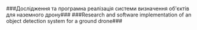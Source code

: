 ###Дослідження та програмна реалізація системи визначення об'єктів для наземного дрону###
###Research and software implementation of an object detection system for a ground drone###
